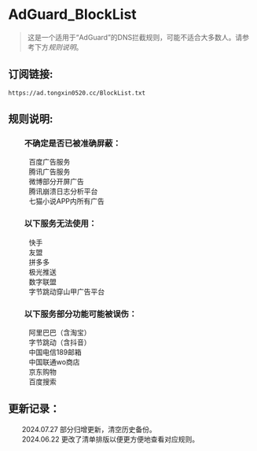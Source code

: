 # AdGuard_BlockList  
 
> 这是一个适用于“AdGuard”的DNS拦截规则，可能不适合大多数人。请参考下方*规则说明*。  
 
## 订阅链接:  
`https://ad.tongxin0520.cc/BlockList.txt`  
 
## 规则说明:   
 
### 　　不确定是否已被准确屏蔽：  
　　　百度广告服务  
　　　腾讯广告服务   
　　　微博部分开屏广告  
　　　腾讯崩溃日志分析平台  
　　　七猫小说APP内所有广告  
 
### 　　以下服务无法使用：  
　　　快手  
　　　友盟  
　　　拼多多  
　　　极光推送  
　　　数字联盟  
　　　字节跳动穿山甲广告平台  
 
### 　　以下服务部分功能可能被误伤：  
　　　阿里巴巴（含淘宝）  
　　　字节跳动（含抖音）  
　　　中国电信189邮箱  
　　　中国联通wo商店  
　　　京东购物  
　　　百度搜索  
 
## 更新记录：  
　　2024.07.27 部分归增更新，清空历史备份。  
　　2024.06.22 更改了清单排版以便更方便地查看对应规则。  
